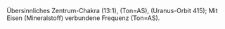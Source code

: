 Übersinnliches Zentrum-Chakra (13:1), (Ton=AS), (Uranus-Orbit 415); Mit Eisen (Mineralstoff) verbundene Frequenz (Ton=AS).